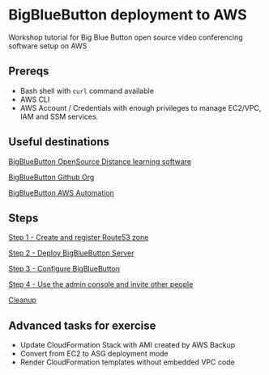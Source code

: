 # BigBlueButton deployment to AWS

Workshop tutorial for Big Blue Button open source video conferencing software setup on AWS

## Prereqs

- Bash shell with `curl` command available
- AWS CLI
- AWS Account / Credentials with enough privileges to manage EC2/VPC, IAM and SSM services. 

## Useful destinations

[BigBlueButton OpenSource Distance learning software](https://www.bigbluebutton.org)

[BigBlueButton Github Org](https://github.com/bigbluebutton)

[BigBlueButton AWS Automation](https://github.com/toshke/big-blue-button-cloudformation-cfhl)

## Steps

[Step 1 - Create and register Route53 zone](./Step1.md) 

[Step 2 - Deploy BigBlueButton Server](./Step2.md) 

[Step 3 - Configure BigBlueButton](./Step3.md) 

[Step 4 - Use the admin console and invite other people](./Step4.md)

[Cleanup](./Cleanup.md)

## Advanced tasks for exercise

- Update CloudFormation Stack with AMI created by AWS Backup
- Convert from EC2 to ASG deployment mode
- Render CloudFormation templates without embedded VPC code
